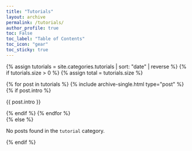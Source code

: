 ```yaml
---
title: "Tutorials"
layout: archive
permalink: /tutorials/
author_profile: true
toc: False
toc_label: "Table of Contents"
toc_icon: "gear"
toc_sticky: true
---
```


{% assign tutorials = site.categories.tutorials | sort: "date" | reverse %}
{% if tutorials.size > 0 %}
  {% assign total = tutorials.size %}
  <div class="entries-list">
    {% for post in tutorials %}
      {% include archive-single.html type="post" %}
      {% if post.intro %}
          <p class="tutorial-intro">{{ post.intro }}</p>
      {% endif %}
    {% endfor %}
  </div>
{% else %}
  <p>No posts found in the <code>tutorial</code> category.</p>
{% endif %}